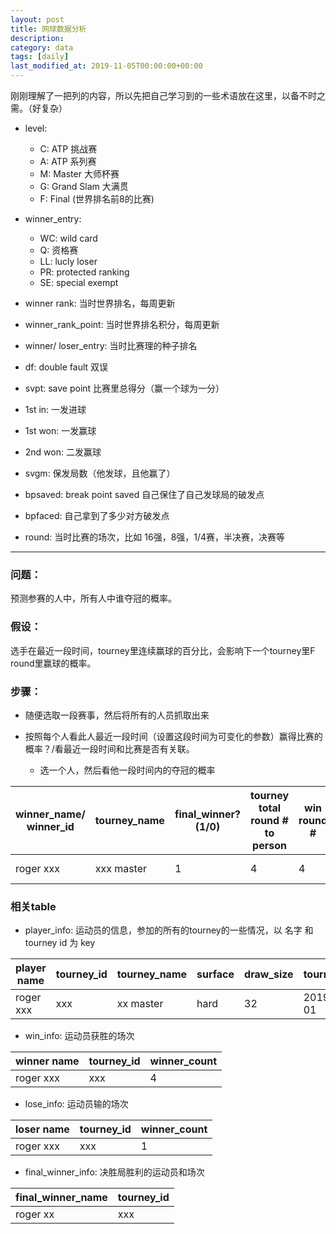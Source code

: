 ```yaml
---
layout: post
title: 网球数据分析
description: 
category: data
tags: [daily]
last_modified_at: 2019-11-05T00:00:00+00:00
---
```



刚刚理解了一把列的内容，所以先把自己学习到的一些术语放在这里，以备不时之需。（好复杂）

- level: 

    - C: ATP 挑战赛
    - A: ATP 系列赛
    - M: Master 大师杯赛
    - G: Grand Slam 大满贯
    - F: Final (世界排名前8的比赛)

- winner_entry: 

    - WC: wild card
    - Q: 资格赛
    - LL: lucly loser
    - PR: protected ranking
    - SE: special exempt

- winner rank: 当时世界排名，每周更新

- winner_rank_point: 当时世界排名积分，每周更新

- winner/ loser_entry: 当时比赛理的种子排名

- df: double fault 双误

- svpt: save point 比赛里总得分（赢一个球为一分）

- 1st in: 一发进球

- 1st won: 一发赢球

- 2nd won: 二发赢球

- svgm: 保发局数（他发球，且他赢了）

- bpsaved: break point saved 自己保住了自己发球局的破发点

- bpfaced: 自己拿到了多少对方破发点

- round: 当时比赛的场次，比如 16强，8强，1/4赛，半决赛，决赛等

<hr>

### 问题：

预测参赛的人中，所有人中谁夺冠的概率。

### 假设：

选手在最近一段时间，tourney里连续赢球的百分比，会影响下一个tourney里F round里赢球的概率。

### 步骤：

- 随便选取一段赛事，然后将所有的人员抓取出来

- 按照每个人看此人最近一段时间（设置这段时间为可变化的参数）赢得比赛的概率？/看最近一段时间和比赛是否有关联。

    - 选一个人，然后看他一段时间内的夺冠的概率

|winner_name/ winner_id | tourney_name |final_winner? (1/0) | tourney total round # to person | win round # |lose round # | tourney date| surface |
|--- | --- | ---| ---| --- | --- |--- |--- |
|roger xxx | xxx master| 1 | 4 | 4 |0 | 2019-01-01| hard |

### 相关table

- player_info: 运动员的信息，参加的所有的tourney的一些情况，以 名字 和 tourney id 为 key

|player name | tourney_id| tourney_name |surface | draw_size | tourney_date |
|--- | --- | ---| ---| --- | --- |
|roger xxx | xxx | xx master| hard| 32 | 2019-01-01 |


- win_info: 运动员获胜的场次

|winner name | tourney_id| winner_count |
|--- | --- | ---| 
|roger xxx | xxx | 4| 

- lose_info: 运动员输的场次

|loser name | tourney_id| winner_count |
|--- | --- | ---| 
|roger xxx | xxx | 1| 


- final_winner_info: 决胜局胜利的运动员和场次

|final_winner_name | tourney_id| 
|--- | --- | 
|roger xx | xxx | 

